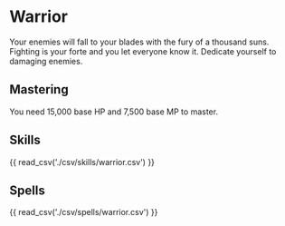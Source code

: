 # Warrior

Your enemies will fall to your blades with the fury of a thousand suns. Fighting is your forte and you let everyone know it. Dedicate yourself to damaging enemies.

## Mastering

You need 15,000 base HP and 7,500 base MP to master.

## Skills

{{ read_csv('./csv/skills/warrior.csv') }}

## Spells

{{ read_csv('./csv/spells/warrior.csv') }}
